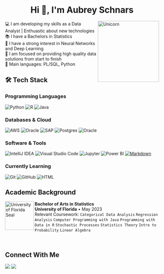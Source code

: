 <h1 align="center" >Hi 👋, I'm Aubrey Schnars</h1>

<img align="right" width=200px alt="Unicorn" src="https://c.tenor.com/GN73MKBawZYAAAAi/busy-cute.gif" />


💻 I am developing my skills as a Data Analyst | Enthuastic about new technologies \
📚 I have a Bachelors in Statistics \
📝 I have a strong interest in Neural Networks and Deep Learning\
🌱 I am focused on providing high quality data solutions from start to finish \
🌟 Main languages: PL/SQL, Python 
 

## 🛠️ Tech Stack

### Programming Languages
![Python](https://img.shields.io/badge/Python-14354C?style=for-the-badge&logo=python&logoColor=white)
![R](https://img.shields.io/badge/R-%23276DC3.svg?style=for-the-badge&logo=r&logoColor=white)
![Java](https://img.shields.io/badge/Java-%23ED8B00.svg?style=for-the-badge&logo=openjdk&logoColor=white)

### Databases & Cloud
![AWS](https://img.shields.io/badge/AWS-%23FF9900.svg?style=for-the-badge&logo=amazon-aws&logoColor=white)
![Oracle](https://img.shields.io/badge/Oracle%20Cloud-F80000?style=for-the-badge&logo=oracle&logoColor=white)
![SAP](https://img.shields.io/badge/SAP-0FAAFF?style=for-the-badge&logo=sap&logoColor=fff)
![Postgres](https://img.shields.io/badge/Postgres-%23316192.svg?style=for-the-badge&logo=postgresql&logoColor=white)
![Oracle](https://img.shields.io/badge/Oracle-F80000?style=for-the-badge&logo=oracle&logoColor=fff)

### Software & Tools
![IntelliJ IDEA](https://img.shields.io/badge/IntelliJIDEA-000000.svg?style=for-the-badge&logo=intellij-idea&logoColor=white)
![Visual Studio Code](https://img.shields.io/badge/Visual%20Studio%20Code-0078d7.svg?style=for-the-badge&logo=visual-studio-code&logoColor=white)
![Jupyter](https://img.shields.io/badge/Jupyter%20-%23F37626.svg?style=for-the-badge&logo=Jupyter&logoColor=white)
![Power BI](https://img.shields.io/badge/PowerBI-F2C811?style=for-the-badge&logo=Power%20BI&logoColor=white)
[![Markdown](https://img.shields.io/badge/Markdown-%23000000.svg?style=for-the-badge&logo=markdown&logoColor=white)](#)

### Currently Learning
  ![Git](https://img.shields.io/badge/Git-F05032?style=for-the-badge&logo=git&logoColor=white)
  ![GitHub](https://img.shields.io/badge/GitHub-100000?style=for-the-badge&logo=github&logoColor=white)
  ![HTML](https://img.shields.io/badge/HTML-%23E34F26.svg?style=for-the-badge&logo=html5&logoColor=white)

## Academic Background

[<img align="left" height="94px" width="94px" alt="University of Florida Seal" src="https://upload.wikimedia.org/wikipedia/en/thumb/6/6d/University_of_Florida_seal.svg/150px-University_of_Florida_seal.svg.png"/>](https://www.ufl.edu/)
**Bachelor of Arts in Statistics** \
**University of Florida** • May 2023\
Relevant Coursework: `Categorical Data Analysis` `Regression Analysis` `Computer Programming with Java` `Programming with Data in R`
`Stochastic Processes` `Statistics Theory` `Intro to Probability` `Linear Algebra`


<br>

## Connect With Me
<div>
<a href = "mailto: aubreyschnars@gmail.com"><img loading="lazy" src="https://img.shields.io/badge/Gmail-D14836?style=for-the-badge&logo=gmail&logoColor=white" target="_blank"></a>
<a href="https://www.linkedin.com/in/aubrey-schnars/" target="_blank"><img loading="lazy" src="https://img.shields.io/badge/-LinkedIn-%230077B5?style=for-the-badge&logo=linkedin&logoColor=white" target="_blank"></a>   
</div>
